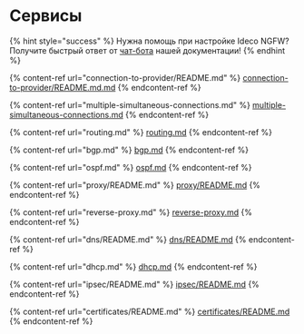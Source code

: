 # Сервисы

{% hint style="success" %}
Нужна помощь при настройке Ideco NGFW? Получите быстрый ответ от [чат-бота](https://gpt-docs.ideco.ru/) нашей документации!
{% endhint %}

{% content-ref url="connection-to-provider/README.md" %}
[connection-to-provider/README.md.md](connection-to-provider/README.md)
{% endcontent-ref %}

{% content-ref url="multiple-simultaneous-connections.md" %}
[multiple-simultaneous-connections.md](multiple-simultaneous-connections.md)
{% endcontent-ref %}

{% content-ref url="routing.md" %}
[routing.md](routing.md)
{% endcontent-ref %}

{% content-ref url="bgp.md" %}
[bgp.md](bgp.md)
{% endcontent-ref %}

{% content-ref url="ospf.md" %}
[ospf.md](ospf.md)
{% endcontent-ref %}

{% content-ref url="proxy/README.md" %}
[proxy/README.md](proxy/README.md)
{% endcontent-ref %}

{% content-ref url="reverse-proxy.md" %}
[reverse-proxy.md](reverse-proxy.md)
{% endcontent-ref %}

{% content-ref url="dns/README.md" %}
[dns/README.md](dns/README.md)
{% endcontent-ref %}

{% content-ref url="dhcp.md" %}
[dhcp.md](dhcp.md)
{% endcontent-ref %}

{% content-ref url="ipsec/README.md" %}
[ipsec/README.md](ipsec/README.md)
{% endcontent-ref %}

{% content-ref url="certificates/README.md" %}
[certificates/README.md](certificates/README.md)
{% endcontent-ref %}